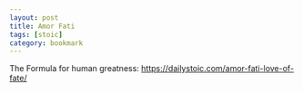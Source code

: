```yaml
---
layout: post
title: Amor Fati
tags: [stoic]
category: bookmark
---
```


The Formula for human greatness: https://dailystoic.com/amor-fati-love-of-fate/
